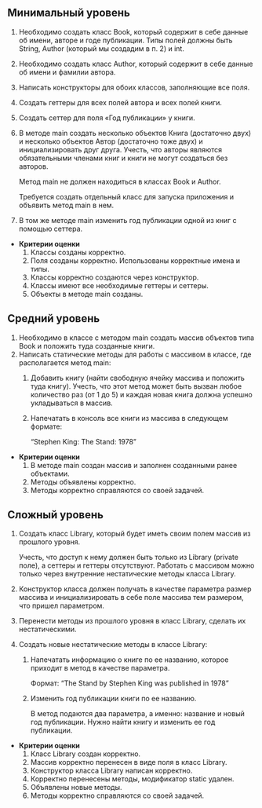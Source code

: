 ## Минимальный **уровень**

1. Необходимо создать класс Book, который содержит в себе данные об имени, авторе и годе публикации. Типы полей должны быть String, Author (который мы создадим  в п. 2) и int.
2. Необходимо создать класс Author, который содержит в себе данные об имени и фамилии автора.
3. Написать конструкторы для обоих классов, заполняющие все поля.
4. Создать геттеры для всех полей автора и всех полей книги.
5. Создать сеттер для поля «Год публикации» у книги.
6. В методе main создать несколько объектов Книга (достаточно двух) и несколько объектов Автор (достаточно тоже двух) и инициализировать друг друга. Учесть, что авторы являются обязательными членами книг и книги не могут создаться без авторов.

   Метод main не должен находиться в классах Book и Author.

   Требуется создать отдельный класс для запуска приложения и объявить метод main в нем.

7. В том же методе main изменить год публикации одной из книг с помощью сеттера.
- **Критерии оценки**
    1. Классы созданы корректно.
    2. Поля созданы корректно. Использованы корректные имена и типы.
    3. Классы корректно создаются через конструктор.
    4. Классы имеют все необходимые геттеры и сеттеры.
    5. Объекты в методе main созданы.

## Средний уровень

1. Необходимо в классе с методом main создать массив объектов типа Book и положить туда созданные книги.
2. Написать статические методы для работы с массивом в классе, где располагается метод main:
    1. Добавить книгу (найти свободную ячейку массива и положить туда книгу). Учесть, что этот метод может быть вызван любое количество раз (от 1 до 5) и каждая новая книга должна успешно укладываться в массив.
    2. Напечатать в консоль все книги из массива в следующем формате:

       “Stephen King: The Stand: 1978”

- **Критерии оценки**
    1. В методе main создан массив и заполнен созданными ранее объектами.
    2. Методы объявлены корректно.
    3. Методы корректно справляются со своей задачей.

## Сложный уровень

1. Создать класс Library, который будет иметь своим полем массив из прошлого уровня.

   Учесть, что доступ к нему должен быть только из Library (private поле), а сеттеры и геттеры отсутствуют. Работать с массивом можно только через внутренние нестатические методы класса Library.

2. Конструктор класса должен получать в качестве параметра размер массива и инициализировать в себе поле массива тем размером, что пришел параметром.
3. Перенести методы из прошлого уровня в класс Library, сделать их нестатическими.
4. Создать новые нестатические методы в классе Library:
    1. Напечатать информацию о книге по ее названию, которое приходит в метод в качестве параметра.

       Формат: “The Stand by Stephen King was published in 1978”

    2. Изменить год публикации книги по ее названию.

       В метод подаются два параметра, а именно: название и новый год публикации. Нужно найти книгу и изменить ее год публикации.

- **Критерии оценки**
    1. Класс Library создан корректно.
    2. Массив корректно перенесен в виде поля в класс Library.
    3. Конструктор класса Library написан корректно.
    4. Корректно перенесены методы, модификатор static удален.
    5. Объявлены новые методы.
    6. Методы корректно справляются со своей задачей.